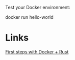 
Test your Docker environment:

docker run hello-world

# Links

[First steps with Docker + Rust](https://dev.to/rogertorres/first-steps-with-docker-rust-30oi)

